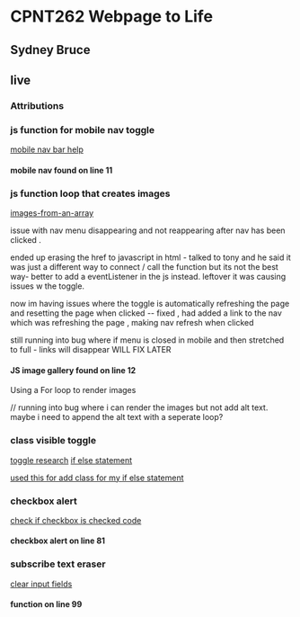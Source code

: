 # CPNT262 Webpage to Life
## Sydney Bruce
## live

### Attributions

### js function for mobile nav toggle 

 [mobile nav bar help](https://www.w3schools.com/howto/tryit.asp?filename=tryhow_js_mobile_navbar)

#### mobile nav found on line 11 

### js function loop that creates images 
[images-from-an-array](https://www.geeksforgeeks.org/how-to-display-images-from-an-array-in-javascript/)

issue with nav menu disappearing and not reappearing after nav has been clicked .


ended up erasing the href to javascript in html - talked to tony and he said it  was just a different way to connect / call the function but its not the best way- better to add a eventListener in the js instead. leftover it was causing issues w the toggle. 


now im having issues where the toggle is automatically refreshing the page and resetting the page when clicked -- fixed , had added a link to the nav which was refreshing the page , making nav refresh when clicked 

still running into bug where if menu is closed in mobile and then stretched to full - links will disappear WILL FIX LATER

#### JS image gallery found on line 12

Using a For loop to render images

// running into bug where i can render the images but not add alt text. maybe i need to append the alt text with a seperate loop? 

### class visible toggle 

[toggle research](https://www.w3schools.com/howto/howto_js_toggle_class.asp)
[if else statement](https://developer.mozilla.org/en-US/docs/Web/JavaScript/Reference/Statements/if...else)

[used this for add class for my if else statement](https://www.w3schools.com/howto/howto_js_add_class.asp) 


### checkbox alert

[check if checkbox is checked code](https://stackoverflow.com/questions/9887360/how-can-i-check-if-a-checkbox-is-checked)

#### checkbox alert on line 81

### subscribe text eraser 
[clear input fields](https://linuxhint.com/clear-input-fields-javascript/) 

#### function on line 99